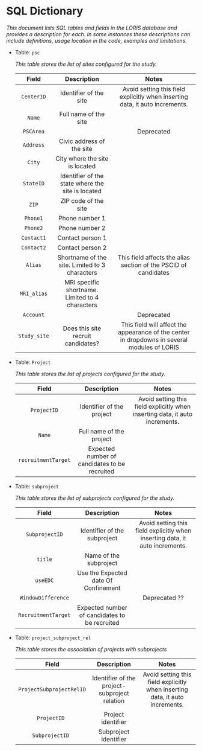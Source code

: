 # SQL Dictionary

*This document lists SQL tables and fields in the LORIS database and provides a description for each. In some instances these descriptions can include definitions, usage location in the code, examples and limitations.*

 - Table: `psc`
 
 	*This table stores the list of sites configured for the study.*
 
	|     Field    |                    Description                   |                                             Notes                                            |
	|:------------:|:------------------------------------------------:|:--------------------------------------------------------------------------------------------:|
	| `CenterID`   | Identifier of the site                           | Avoid setting this field explicitly when inserting data, it auto increments.                 |
	| `Name`       | Full name of the site                          |                                                                                              |
	| `PSCArea`    |                                                  | Deprecated                                                                                              |
	| `Address`    | Civic address of the site                      |                                                                                              |
	| `City`       | City where the site is located                 |                                                                                              |
	| `StateID`    | Identifier of the state where the site is located  |                                                                                              |
	| `ZIP`        | ZIP code of the site                           |                                                                                              |
	| `Phone1`     | Phone number 1                                   |                                                                                              |
	| `Phone2`     | Phone number 2                                   |                                                                                              |
	| `Contact1`   | Contact person 1                                 |                                                                                              |
	| `Contact2`   | Contact person 2                                 |                                                                                              |
	| `Alias`      | Shortname of the site. Limited to 3 characters | This field affects the alias section of the PSCID of candidates                              |
	| `MRI_alias`  | MRI specific shortname. Limited to 4 characters  |                                                                                              |
	| `Account`    |                                                  | Deprecated                                                                                              |
	| `Study_site` | Does this site recruit candidates?             | This field will affect the appearance of the center in dropdowns in several modules of LORIS |


- Table: `Project`
 
 	*This table stores the list of projects configured for the study.*
 
	|         Field        |                  Description                  |                                        Notes                                                 |
	|:--------------------:|:---------------------------------------------:|:--------------------------------------------------------------------------------------------:|
	| `ProjectID`          | Identifier of the project                     | Avoid setting this field explicitly when inserting data, it auto increments.                 |
	| `Name`               | Full name of the project                      |                                                                                              |
	| `recruitmentTarget`  | Expected number of candidates to be recruited |                                                                                              |


- Table: `subproject`
 
 	*This table stores the list of subprojects configured for the study.*
 
	|        Field       |                  Description                  |                                     Notes                                    |
	|:------------------:|:---------------------------------------------:|:----------------------------------------------------------------------------:|
	| `SubprojectID`     | Identifier of the subproject                  | Avoid setting this field explicitly when inserting data, it auto increments. |
	| `title`            | Name of the subproject                        |                                                                              |
	| `useEDC`           | Use the Expected date Of Confinement          |                                                                              |
	| `WindowDifference` |                                               | Deprecated ??                                                                |
	| `RecruitmentTarget`| Expected number of candidates to be recruited |                                                                              |
	
	
- Table: `project_subproject_rel`
 
 	*This table stores the association of projects with subprojects*
 
	|            Field          |                    Description                   |                                     Notes                                    |
	|:-------------------------:|:------------------------------------------------:|:----------------------------------------------------------------------------:|
	| `ProjectSubprojectRelID ` | Identifier of the project-subproject relation    | Avoid setting this field explicitly when inserting data, it auto increments. |
	| `ProjectID `              | Project identifier                               |                                                                              |
	| `SubprojectID `           | Subproject identifier                            |                                                                              |
